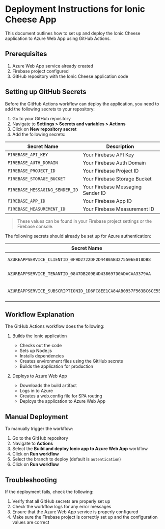 # Deployment Instructions for Ionic Cheese App

This document outlines how to set up and deploy the Ionic Cheese application to Azure Web App using GitHub Actions.

## Prerequisites

1. Azure Web App service already created
2. Firebase project configured
3. GitHub repository with the Ionic Cheese application code

## Setting up GitHub Secrets

Before the GitHub Actions workflow can deploy the application, you need to add the following secrets to your repository:

1. Go to your GitHub repository
2. Navigate to **Settings > Secrets and variables > Actions**
3. Click on **New repository secret**
4. Add the following secrets:

| Secret Name                    | Description                       |
| ------------------------------ | --------------------------------- |
| `FIREBASE_API_KEY`             | Your Firebase API Key             |
| `FIREBASE_AUTH_DOMAIN`         | Your Firebase Auth Domain         |
| `FIREBASE_PROJECT_ID`          | Your Firebase Project ID          |
| `FIREBASE_STORAGE_BUCKET`      | Your Firebase Storage Bucket      |
| `FIREBASE_MESSAGING_SENDER_ID` | Your Firebase Messaging Sender ID |
| `FIREBASE_APP_ID`              | Your Firebase App ID              |
| `FIREBASE_MEASUREMENT_ID`      | Your Firebase Measurement ID      |

> These values can be found in your Firebase project settings or the Firebase console.

The following secrets should already be set up for Azure authentication:

| Secret Name                                                       | Description           |
| ----------------------------------------------------------------- | --------------------- |
| `AZUREAPPSERVICE_CLIENTID_0F9D2722DF2D44B0AB3275506E818DB8`       | Azure Client ID       |
| `AZUREAPPSERVICE_TENANTID_0847DB209E4D438697D0ADACAA3379AA`       | Azure Tenant ID       |
| `AZUREAPPSERVICE_SUBSCRIPTIONID_1D6FC8EE1CA84AB0957F563BC6CE5BC2` | Azure Subscription ID |

## Workflow Explanation

The GitHub Actions workflow does the following:

1. Builds the Ionic application
   - Checks out the code
   - Sets up Node.js
   - Installs dependencies
   - Creates environment files using the GitHub secrets
   - Builds the application for production

2. Deploys to Azure Web App
   - Downloads the build artifact
   - Logs in to Azure
   - Creates a web.config file for SPA routing
   - Deploys the application to Azure Web App

## Manual Deployment

To manually trigger the workflow:

1. Go to the GitHub repository
2. Navigate to **Actions**
3. Select the **Build and deploy Ionic app to Azure Web App** workflow
4. Click on **Run workflow**
5. Select the branch to deploy (default is `autentication`)
6. Click on **Run workflow**

## Troubleshooting

If the deployment fails, check the following:

1. Verify that all GitHub secrets are properly set up
2. Check the workflow logs for any error messages
3. Ensure that the Azure Web App service is properly configured
4. Make sure the Firebase project is correctly set up and the configuration values are correct
